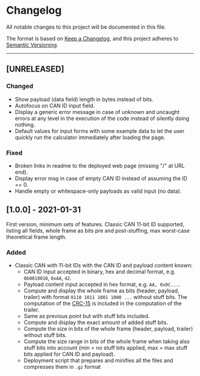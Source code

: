 Changelog
===============================================================================

All notable changes to this project will be documented in this file.

The format is based on
[Keep a Changelog](https://keepachangelog.com/en/1.0.0/),
and this project adheres to
[Semantic Versioning](https://semver.org/spec/v2.0.0.html).

*******************************************************************************

[UNRELEASED]
----------------------------------------

### Changed

- Show payload (data field) length in bytes instead of bits.
- Autofocus on CAN ID input field.
- Display a generic error message in case of unknown and uncaught errors
  at any level in the execution of the code instead of silently doing nothing.
- Default values for input forms with some example data to let the user
  quickly run the calculator immediately after loading the page.


### Fixed

- Broken links in readme to the deployed web page (missing "/" at URL end).
- Display error msg in case of empty CAN ID instead of assuming the ID == 0.
- Handle empty or whitespace-only payloads as valid input (no data).


[1.0.0] - 2021-01-31
----------------------------------------

First version, minimum sets of features.
Classic CAN 11-bit ID supported, listing all fields, whole frame as bits pre
and post-stuffing, max worst-case theoretical frame length.

### Added

- Classic CAN with 11-bit IDs with the CAN ID and payload content known:
  - CAN ID input accepted in binary, hex and decimal format, e.g. `0b0010010`,
    `0xAA`, `42`.
  - Payload content input accepted in hex format, e.g. `AA, 0x0C...`.
  - Compute and display the whole frame as bits (header, payload, trailer)
    with format `0110 1011 1001 1000 ...` without stuff bits.
    The computation of the
    [CRC-15](https://www.can-cia.org/can-knowledge/can/crc/)
    is included in the computation of the trailer.
  - Same as previous point but with stuff bits included.
  - Compute and display the exact amount of added stuff bits.
  - Compute the size in bits of the whole frame (header, payload, trailer)
    without stuff bits.
  - Compute the size range in bits of the whole frame when taking also
    stuff bits into account (min = no stuff bits applied, max = max stuff
    bits applied for CAN ID and payload).
  - Deployment script that prepares and minifies all the files and compresses
    them in `.gz` format
